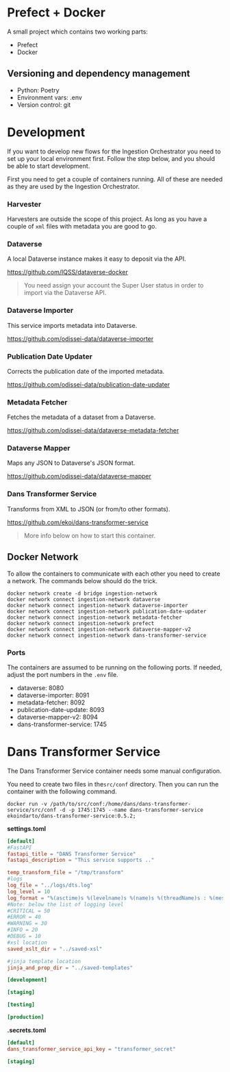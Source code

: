 # Prefect + Docker

A small project which contains two working parts:

- Prefect
- Docker

## Versioning and dependency management

- Python: Poetry
- Environment vars: .env
- Version control: git

# Development

If you want to develop new flows for the Ingestion Orchestrator you need to set
up your local environment first. Follow the step below, and you should be able
to start development.

First you need to get a couple of containers running. All of these are needed
as they are used by the Ingestion Orchestrator.

### Harvester

Harvesters are outside the scope of this project. As long as you have a couple
of `xml` files with metadata you are good to go.

### Dataverse

A local Dataverse instance makes it easy to deposit via the API.

https://github.com/IQSS/dataverse-docker

> You need assign your account the Super User status in order to import via
> the Dataverse API.

### Dataverse Importer

This service imports metadata into Dataverse.

https://github.com/odissei-data/dataverse-importer

### Publication Date Updater

Corrects the publication date of the imported metadata.

https://github.com/odissei-data/publication-date-updater

### Metadata Fetcher

Fetches the metadata of a dataset from a Dataverse.

https://github.com/odissei-data/dataverse-metadata-fetcher

### Dataverse Mapper

Maps any JSON to Dataverse's JSON format.

https://github.com/odissei-data/dataverse-mapper

### Dans Transformer Service

Transforms from XML to JSON (or from/to other formats).

https://github.com/ekoi/dans-transformer-service

> More info below on how to start this container.

## Docker Network

To allow the containers to communicate with each other you need to create a
network. The commands below should do the trick.

```shell
docker network create -d bridge ingestion-network
docker network connect ingestion-network dataverse
docker network connect ingestion-network dataverse-importer
docker network connect ingestion-network publication-date-updater
docker network connect ingestion-network metadata-fetcher
docker network connect ingestion-network prefect
docker network connect ingestion-network dataverse-mapper-v2
docker network connect ingestion-network dans-transformer-service
```

### Ports
The containers are assumed to be running on the following ports. If needed,
adjust the port numbers in the `.env` file.

- dataverse: 8080
- dataverse-importer: 8091
- metadata-fetcher: 8092
- publication-date-update: 8093
- dataverse-mapper-v2: 8094
- dans-transformer-service: 1745

# Dans Transformer Service

The Dans Transformer Service container needs some manual configuration.

You need to create two files in the`src/conf` directory. Then you can run the
container with the following command.

`docker run -v /path/to/src/conf:/home/dans/dans-transformer-service/src/conf -d -p 1745:1745 --name dans-transformer-service ekoindarto/dans-transformer-service:0.5.2;`

**settings.toml**

```toml
[default]
#FastAPI
fastapi_title = "DANS Transformer Service"
fastapi_description = "This service supports .."

temp_transform_file = "/tmp/transform"
#logs
log_file = "../logs/dts.log"
log_level = 10
log_format = "%(asctime)s %(levelname)s %(name)s %(threadName)s : %(message)s"
#Note: below the list of logging level
#CRITICAL = 50
#ERROR = 40
#WARNING = 30
#INFO = 20
#DEBUG = 10
#xsl location
saved_xslt_dir = "../saved-xsl"

#jinja template location
jinja_and_prop_dir = "../saved-templates"

[development]

[staging]

[testing]

[production]
```

**.secrets.toml**

```toml
[default]
dans_transformer_service_api_key = "transformer_secret"

[staging]
```